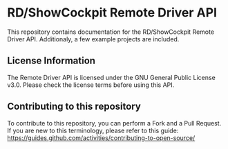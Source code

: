 # RD/ShowCockpit Remote Driver API

This repository contains documentation for the RD/ShowCockpit Remote Driver API.
Additionaly, a few example projects are included.

## License Information

The Remote Driver API is licensed under the GNU General Public License v3.0.
Please check the license terms before using this API.

## Contributing to this repository

To contribute to this repository, you can perform a Fork and a Pull Request.
If you are new to this terminology, please refer to this guide: https://guides.github.com/activities/contributing-to-open-source/
